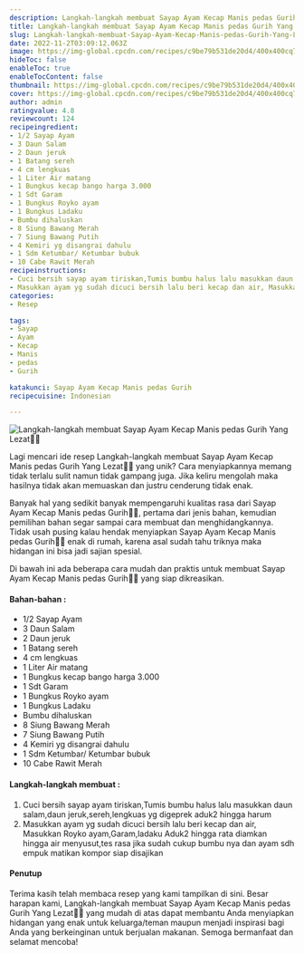 ```yaml
---
description: Langkah-langkah membuat Sayap Ayam Kecap Manis pedas Gurih Yang Lezat"
title: Langkah-langkah membuat Sayap Ayam Kecap Manis pedas Gurih Yang Lezat
slug: Langkah-langkah-membuat-Sayap-Ayam-Kecap-Manis-pedas-Gurih-Yang-Lezat
date: 2022-11-2T03:09:12.063Z
image: https://img-global.cpcdn.com/recipes/c9be79b531de20d4/400x400cq70/photo.jpg
hideToc: false
enableToc: true
enableTocContent: false
thumbnail: https://img-global.cpcdn.com/recipes/c9be79b531de20d4/400x400cq70/photo.jpg
cover: https://img-global.cpcdn.com/recipes/c9be79b531de20d4/400x400cq70/photo.jpg
author: admin
ratingvalue: 4.8
reviewcount: 124
recipeingredient:
- 1/2 Sayap Ayam
- 3 Daun Salam
- 2 Daun jeruk
- 1 Batang sereh
- 4 cm lengkuas
- 1 Liter Air matang
- 1 Bungkus kecap bango harga 3.000
- 1 Sdt Garam
- 1 Bungkus Royko ayam
- 1 Bungkus Ladaku
- Bumbu dihaluskan
- 8 Siung Bawang Merah
- 7 Siung Bawang Putih
- 4 Kemiri yg disangrai dahulu
- 1 Sdm Ketumbar/ Ketumbar bubuk
- 10 Cabe Rawit Merah
recipeinstructions:
- Cuci bersih sayap ayam tiriskan,Tumis bumbu halus lalu masukkan daun salam,daun jeruk,sereh,lengkuas yg digeprek aduk2 hingga harum
- Masukkan ayam yg sudah dicuci bersih lalu beri kecap dan air, Masukkan Royko ayam,Garam,ladaku Aduk2 hingga rata diamkan hingga air menyusut,tes rasa jika sudah cukup bumbu nya dan ayam sdh empuk matikan kompor siap disajikan
categories:
- Resep

tags:
- Sayap
- Ayam
- Kecap
- Manis
- pedas
- Gurih

katakunci: Sayap Ayam Kecap Manis pedas Gurih
recipecuisine: Indonesian

---
```


![Langkah-langkah membuat Sayap Ayam Kecap Manis pedas Gurih Yang Lezat👩‍🍳](https://img-global.cpcdn.com/recipes/c9be79b531de20d4/400x400cq70/photo.jpg)

Lagi mencari ide resep Langkah-langkah membuat Sayap Ayam Kecap Manis pedas Gurih Yang Lezat👩‍🍳 yang unik? Cara menyiapkannya memang tidak terlalu sulit namun tidak gampang juga. Jika keliru mengolah maka hasilnya tidak akan memuaskan dan justru cenderung tidak enak.

Banyak hal yang sedikit banyak mempengaruhi kualitas rasa dari Sayap Ayam Kecap Manis pedas Gurih👩‍🍳, pertama dari jenis bahan, kemudian pemilihan bahan segar sampai cara membuat dan menghidangkannya. Tidak usah pusing kalau hendak menyiapkan Sayap Ayam Kecap Manis pedas Gurih👩‍🍳 enak di rumah, karena asal sudah tahu triknya maka hidangan ini bisa jadi sajian spesial.

Di bawah ini ada beberapa cara mudah dan praktis untuk membuat Sayap Ayam Kecap Manis pedas Gurih👩‍🍳 yang siap dikreasikan.

<!--inarticleads1-->

#### Bahan-bahan :

- 1/2 Sayap Ayam
- 3 Daun Salam
- 2 Daun jeruk
- 1 Batang sereh
- 4 cm lengkuas
- 1 Liter Air matang
- 1 Bungkus kecap bango harga 3.000
- 1 Sdt Garam
- 1 Bungkus Royko ayam
- 1 Bungkus Ladaku
- Bumbu dihaluskan
- 8 Siung Bawang Merah
- 7 Siung Bawang Putih
- 4 Kemiri yg disangrai dahulu
- 1 Sdm Ketumbar/ Ketumbar bubuk
- 10 Cabe Rawit Merah

<!--inarticleads2-->

#### Langkah-langkah membuat :

1. Cuci bersih sayap ayam tiriskan,Tumis bumbu halus lalu masukkan daun salam,daun jeruk,sereh,lengkuas yg digeprek aduk2 hingga harum
1. Masukkan ayam yg sudah dicuci bersih lalu beri kecap dan air, Masukkan Royko ayam,Garam,ladaku Aduk2 hingga rata diamkan hingga air menyusut,tes rasa jika sudah cukup bumbu nya dan ayam sdh empuk matikan kompor siap disajikan

#### Penutup

Terima kasih telah membaca resep yang kami tampilkan di sini. Besar harapan kami, Langkah-langkah membuat Sayap Ayam Kecap Manis pedas Gurih Yang Lezat👩‍🍳 yang mudah di atas dapat membantu Anda menyiapkan hidangan yang enak untuk keluarga/teman maupun menjadi inspirasi bagi Anda yang berkeinginan untuk berjualan makanan. Semoga bermanfaat dan selamat mencoba!